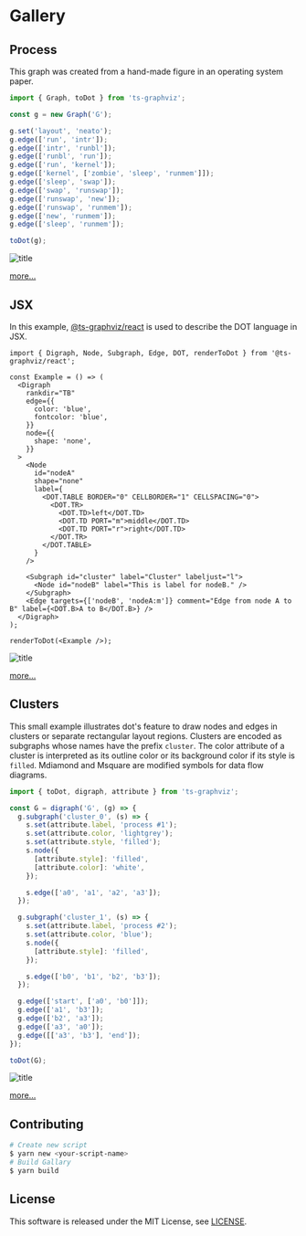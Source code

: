 <!-- THIS FILE IS GENERATED BY scripts/build.ts, DON'T EDIT -->
# Gallery

## Process

This graph was created from a hand-made figure in an operating system paper.

```ts
import { Graph, toDot } from 'ts-graphviz';

const g = new Graph('G');

g.set('layout', 'neato');
g.edge(['run', 'intr']);
g.edge(['intr', 'runbl']);
g.edge(['runbl', 'run']);
g.edge(['run', 'kernel']);
g.edge(['kernel', ['zombie', 'sleep', 'runmem']]);
g.edge(['sleep', 'swap']);
g.edge(['swap', 'runswap']);
g.edge(['runswap', 'new']);
g.edge(['runswap', 'runmem']);
g.edge(['new', 'runmem']);
g.edge(['sleep', 'runmem']);

toDot(g);
```

![title](./gallery/process/result.svg)

[more...](gallery/process/README.md)

## JSX

In this example, [@ts-graphviz/react](https://github.com/ts-graphviz/react) is used to describe the DOT language in JSX.

```tsx
import { Digraph, Node, Subgraph, Edge, DOT, renderToDot } from '@ts-graphviz/react';

const Example = () => (
  <Digraph
    rankdir="TB"
    edge={{
      color: 'blue',
      fontcolor: 'blue',
    }}
    node={{
      shape: 'none',
    }}
  >
    <Node
      id="nodeA"
      shape="none"
      label={
        <DOT.TABLE BORDER="0" CELLBORDER="1" CELLSPACING="0">
          <DOT.TR>
            <DOT.TD>left</DOT.TD>
            <DOT.TD PORT="m">middle</DOT.TD>
            <DOT.TD PORT="r">right</DOT.TD>
          </DOT.TR>
        </DOT.TABLE>
      }
    />

    <Subgraph id="cluster" label="Cluster" labeljust="l">
      <Node id="nodeB" label="This is label for nodeB." />
    </Subgraph>
    <Edge targets={['nodeB', 'nodeA:m']} comment="Edge from node A to B" label={<DOT.B>A to B</DOT.B>} />
  </Digraph>
);

renderToDot(<Example />);
```

![title](./gallery/jsx/result.svg)

[more...](gallery/jsx/README.md)

## Clusters

This small example illustrates dot's feature to draw nodes and edges in clusters or separate rectangular layout regions.
Clusters are encoded as subgraphs whose names have the prefix `cluster`.
The color attribute of a cluster is interpreted as its outline color or its background color if its style is `filled`.
Mdiamond and Msquare are modified symbols for data flow diagrams.

```ts
import { toDot, digraph, attribute } from 'ts-graphviz';

const G = digraph('G', (g) => {
  g.subgraph('cluster_0', (s) => {
    s.set(attribute.label, 'process #1');
    s.set(attribute.color, 'lightgrey');
    s.set(attribute.style, 'filled');
    s.node({
      [attribute.style]: 'filled',
      [attribute.color]: 'white',
    });

    s.edge(['a0', 'a1', 'a2', 'a3']);
  });

  g.subgraph('cluster_1', (s) => {
    s.set(attribute.label, 'process #2');
    s.set(attribute.color, 'blue');
    s.node({
      [attribute.style]: 'filled',
    });

    s.edge(['b0', 'b1', 'b2', 'b3']);
  });

  g.edge(['start', ['a0', 'b0']]);
  g.edge(['a1', 'b3']);
  g.edge(['b2', 'a3']);
  g.edge(['a3', 'a0']);
  g.edge([['a3', 'b3'], 'end']);
});

toDot(G);
```

![title](./gallery/clusters/result.svg)

[more...](gallery/clusters/README.md)

## Contributing

```bash
# Create new script
$ yarn new <your-script-name>
# Build Gallary
$ yarn build
```

## License

This software is released under the MIT License, see [LICENSE](./LICENSE).
